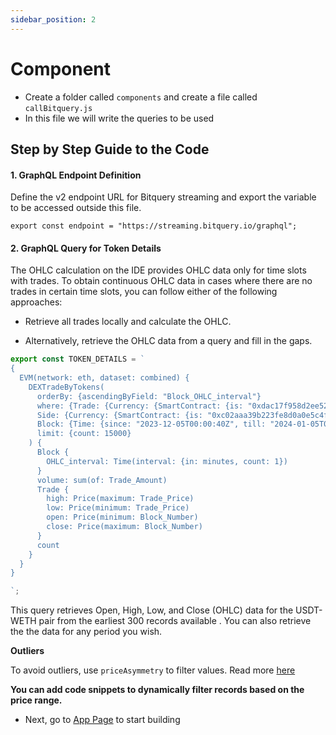 ```yaml
---
sidebar_position: 2
---
```


# Component

- Create a folder called `components` and create a file called `callBitquery.js`
- In this file we will write the queries to be used

## Step by Step Guide to the Code

#### 1. GraphQL Endpoint Definition

Define the v2 endpoint URL for Bitquery streaming and export the variable to be accessed outside this file.

```
export const endpoint = "https://streaming.bitquery.io/graphql";
```

#### 2. GraphQL Query for Token Details

The OHLC calculation on the IDE provides OHLC data only for time slots with trades. To obtain continuous OHLC data in cases where there are no trades in certain time slots, you can follow either of the following approaches:

- Retrieve all trades locally and calculate the OHLC.

- Alternatively, retrieve the OHLC data from a query and fill in the gaps.

```javascript
export const TOKEN_DETAILS = `
{
  EVM(network: eth, dataset: combined) {
    DEXTradeByTokens(
      orderBy: {ascendingByField: "Block_OHLC_interval"}
      where: {Trade: {Currency: {SmartContract: {is: "0xdac17f958d2ee523a2206206994597c13d831ec7"}}, 
      Side: {Currency: {SmartContract: {is: "0xc02aaa39b223fe8d0a0e5c4f27ead9083c756cc2"}}}},
      Block: {Time: {since: "2023-12-05T00:00:40Z", till: "2024-01-05T00:00:40Z"}}}
      limit: {count: 15000}
    ) {
      Block {
        OHLC_interval: Time(interval: {in: minutes, count: 1})
      }
      volume: sum(of: Trade_Amount)
      Trade {
        high: Price(maximum: Trade_Price)
        low: Price(minimum: Trade_Price)
        open: Price(minimum: Block_Number)
        close: Price(maximum: Block_Number)
      }
      count
    }
  }
}

`;
```

This query retrieves Open, High, Low, and Close (OHLC) data for the USDT-WETH pair from the earliest 300 records available . You can also retrieve the the data for any period you wish.

**Outliers**

To avoid outliers, use `priceAsymmetry` to filter values. Read more [here](https://docs.bitquery.io/docs/graphql/metrics/priceAsymmetry/#how-to-use-priceasymmetry-to-filter-anomalies-and-outliers-in-trades-)

**You can add code snippets to dynamically filter records based on the price range.**

- Next, go to [App Page](https://docs.bitquery.io/docs/usecases/tradingview-advanced-charts/app/) to start building
